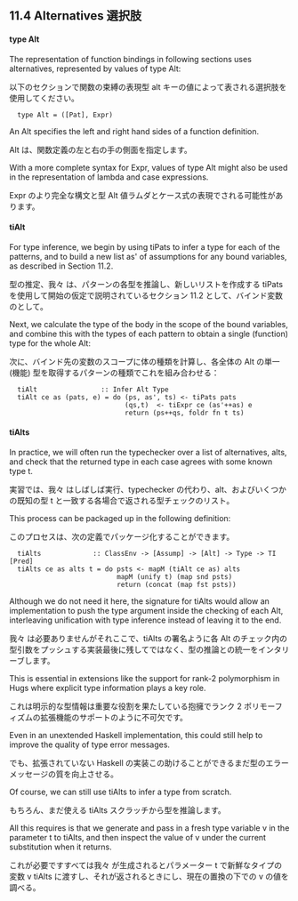 ## 11.4 Alternatives 選択肢


#### type Alt

The representation of function bindings in following sections uses alternatives, represented by values of type Alt:

以下のセクションで関数の束縛の表現型 alt キーの値によって表される選択肢を使用してください。

	  type Alt = ([Pat], Expr)

An Alt specifies the left and right hand sides of a function definition.

Alt は、関数定義の左と右の手の側面を指定します。

With a more complete syntax for Expr, values of type Alt might also be used in the representation of lambda and case expressions.

Expr のより完全な構文と型 Alt 値ラムダとケース式の表現でされる可能性があります。

#### tiAlt

For type inference, we begin by using tiPats to infer a type for each of the patterns, and to build a new list as' of assumptions for any bound variables, as described in Section 11.2.

型の推定、我々 は、パターンの各型を推論し、新しいリストを作成する tiPats を使用して開始の仮定で説明されているセクション 11.2 として、バインド変数のとして。

Next, we calculate the type of the body in the scope of the bound variables, and combine this with the types of each pattern to obtain a single (function) type for the whole Alt:

次に、バインド先の変数のスコープに体の種類を計算し、各全体の Alt の単一 (機能) 型を取得するパターンの種類でこれを組み合わせる：

	  tiAlt                :: Infer Alt Type
	  tiAlt ce as (pats, e) = do (ps, as', ts) <- tiPats pats
	                             (qs,t)  <- tiExpr ce (as'++as) e
	                             return (ps++qs, foldr fn t ts)

#### tiAlts

In practice, we will often run the typechecker over a list of alternatives, alts, and check that the returned type in each case agrees with some known type t.

実習では、我々 はしばしば実行、typechecker の代わり、alt、およびいくつかの既知の型 t と一致する各場合で返される型チェックのリスト。

This process can be packaged up in the following definition:

このプロセスは、次の定義でパッケージ化することができます。

	  tiAlts             :: ClassEnv -> [Assump] -> [Alt] -> Type -> TI [Pred]
	  tiAlts ce as alts t = do psts <- mapM (tiAlt ce as) alts
	                           mapM (unify t) (map snd psts)
	                           return (concat (map fst psts))

Although we do not need it here, the signature for tiAlts would allow an implementation to push the type argument inside the checking of each Alt, interleaving unification with type inference instead of leaving it to the end.

我々 は必要ありませんがそれここで、tiAlts の署名ように各 Alt のチェック内の型引数をプッシュする実装最後に残してではなく、型の推論との統一をインタリーブします。

This is essential in extensions like the support for rank-2 polymorphism in Hugs where explicit type information plays a key role.

これは明示的な型情報は重要な役割を果たしている抱擁でランク 2 ポリモーフィズムの拡張機能のサポートのように不可欠です。

Even in an unextended Haskell implementation, this could still help to improve the quality of type error messages.

でも、拡張されていない Haskell の実装この助けることができるまだ型のエラー メッセージの質を向上させる。

Of course, we can still use tiAlts to infer a type from scratch.

もちろん、まだ使える tiAlts スクラッチから型を推論します。

All this requires is that we generate and pass in a fresh type variable v in the parameter t to tiAlts, and then inspect the value of v under the current substitution when it returns.

これが必要ですすべては我々 が生成されるとパラメーター t で新鮮なタイプの変数 v tiAlts に渡すし、それが返されるときにし、現在の置換の下での v の値を調べる。

